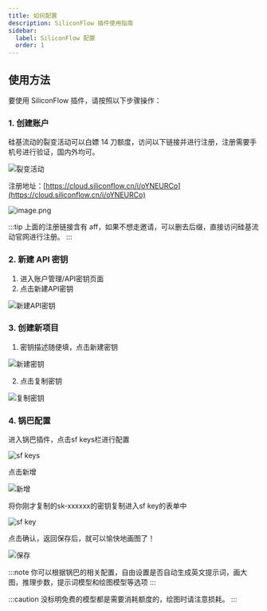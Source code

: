 ```yaml
---
title: 如何配置
description: SiliconFlow 插件使用指南
sidebar:
  label: SiliconFlow 配置
  order: 1
---
```


## 使用方法

要使用 SiliconFlow 插件，请按照以下步骤操作：

### 1. 创建账户

硅基流动的裂变活动可以白嫖 14 刀额度，访问以下链接并进行注册，注册需要手机号进行验证，国内外均可。

![裂变活动](https://image.ulaara.xyz/file/1728561013949_image.png)

注册地址：[https://cloud.siliconflow.cn/i/oYNEURCo](https://cloud.siliconflow.cn/i/oYNEURCo)

![image.png](https://image.ulaara.xyz/file/1728570306456_image.png)

:::tip
上面的注册链接含有 aff，如果不想走邀请，可以删去后缀，直接访问硅基流动官网进行注册。
:::

### 2. 新建 API 密钥

1. 进入账户管理/API密钥页面
2. 点击新建API密钥

![新建API密钥](https://image.ulaara.xyz/file/1728573642695_f3e95504a648c7a75eb99309e779569a.png)

### 3. 创建新项目

1. 密钥描述随便填，点击新建密钥

![新建密钥](https://image.ulaara.xyz/file/1728573466591_7e2fe5886c6f58662a708b77aafe9b2d.png)

2. 点击复制密钥

![复制密钥](https://image.ulaara.xyz/file/1728561793285_image.png)

### 4. 锅巴配置

进入锅巴插件，点击sf keys栏进行配置

![sf keys](https://image.ulaara.xyz/file/1728573765991_3f62929349c3697c2611f2c012daa85b.png)

点击新增

![新增](https://image.ulaara.xyz/file/1728573921715_080ebdf49d763be6481a1fb0bb52299f.png)

将你刚才复制的sk-xxxxxx的密钥复制进入sf key的表单中

![sf key](https://image.ulaara.xyz/file/1728574120476_ab8300107f3bd235fda1821531d6c71b.png)

点击确认，返回保存后，就可以愉快地画图了！

![保存](https://image.ulaara.xyz/file/1728574201776_aa63706e81d63656f8c8193a0857ff7a.png)

:::note
你可以根据锅巴的相关配置，自由设置是否自动生成英文提示词，画大图，推理步数，提示词模型和绘图模型等选项
:::

:::caution
没标明免费的模型都是需要消耗额度的，绘图时请注意损耗。
:::

